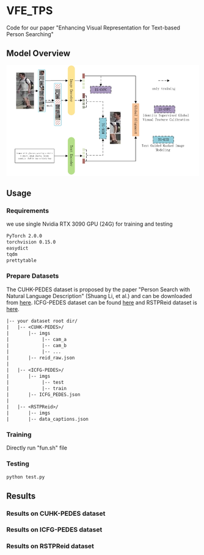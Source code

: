 # VFE_TPS
Code for our paper "Enhancing Visual Representation for Text-based Person Searching"

## Model Overview
![Model Architecture](model.png)

## Usage
### Requirements
we use single Nvidia RTX 3090 GPU (24G) for training and testing
```
PyTorch 2.0.0
torchvision 0.15.0
easydict
tqdm
prettytable
```
 ### Prepare Datasets
 The CUHK-PEDES dataset is proposed by the paper "Person Search with Natural Language Description" (Shuang Li, et al.) and can be downloaded from [here](https://github.com/ShuangLI59/Person-Search-with-Natural-Language-Description). ICFG-PEDES dataset can be found [here](https://github.com/zifyloo/SSAN) and RSTPReid dataset is [here](https://github.com/NjtechCVLab/RSTPReid-Dataset).
 ```
|-- your dataset root dir/
|   |-- <CUHK-PEDES>/
|       |-- imgs
|            |-- cam_a
|            |-- cam_b
|            |-- ...
|       |-- reid_raw.json
|
|   |-- <ICFG-PEDES>/
|       |-- imgs
|            |-- test
|            |-- train 
|       |-- ICFG_PEDES.json
|
|   |-- <RSTPReid>/
|       |-- imgs
|       |-- data_captions.json
```

### Training
Directly run "fun.sh" file 

### Testing
```
python test.py
```

## Results
### Results on CUHK-PEDES dataset

### Results on ICFG-PEDES dataset

### Results on RSTPReid dataset
